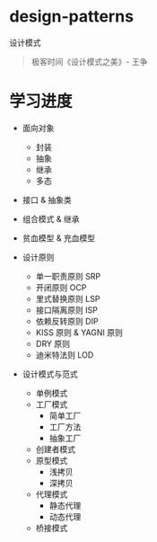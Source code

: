 # design-patterns
设计模式

> 极客时间《设计模式之美》- 王争

# 学习进度
* 面向对象
  * 封装
  * 抽象
  * 继承
  * 多态
* 接口 & 抽象类
* 组合模式 & 继承
* 贫血模型 & 充血模型
* 设计原则
  * 单一职责原则 SRP 
  * 开闭原则 OCP
  * 里式替换原则 LSP
  * 接口隔离原则 ISP
  * 依赖反转原则 DIP
  * KISS 原则 & YAGNI 原则
  * DRY 原则
  * 迪米特法则 LOD

* 设计模式与范式
  * 单例模式
  * 工厂模式
    * 简单工厂
    * 工厂方法
    * 抽象工厂
  * 创建者模式
  * 原型模式
    * 浅拷贝
    * 深拷贝
  * 代理模式
    * 静态代理
    * 动态代理
  * 桥接模式
